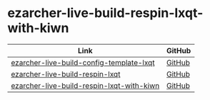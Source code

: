 

# ezarcher-live-build-respin-lxqt-with-kiwn

| Link | GitHub |
| ---- | ------ |
| [ezarcher-live-build-config-template-lxqt](https://samwhelp.github.io/ezarcher-live-build-config-template-lxqt/) | [GitHub](https://github.com/samwhelp/ezarcher-live-build-config-template-lxqt) |
| [ezarcher-live-build-respin-lxqt](https://samwhelp.github.io/ezarcher-live-build-respin-lxqt/) | [GitHub](https://github.com/samwhelp/ezarcher-live-build-respin-lxqt) |
| [ezarcher-live-build-respin-lxqt-with-kiwn](https://samwhelp.github.io/ezarcher-live-build-respin-lxqt-with-kiwn) | [GitHub](https://github.com/samwhelp/ezarcher-live-build-respin-lxqt-with-kiwn) |
